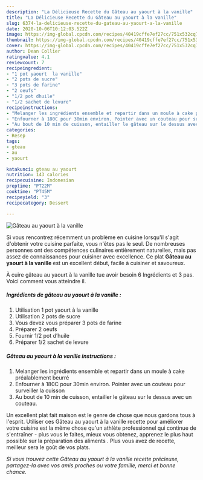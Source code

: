 ```yaml
---
description: "La Délicieuse Recette du Gâteau au yaourt à la vanille"
title: "La Délicieuse Recette du Gâteau au yaourt à la vanille"
slug: 6374-la-delicieuse-recette-du-gateau-au-yaourt-a-la-vanille
date: 2020-10-06T10:12:03.522Z
image: https://img-global.cpcdn.com/recipes/40419cffe7ef27cc/751x532cq70/gateau-au-yaourt-a-la-vanille-photo-principale-de-la-recette.jpg
thumbnail: https://img-global.cpcdn.com/recipes/40419cffe7ef27cc/751x532cq70/gateau-au-yaourt-a-la-vanille-photo-principale-de-la-recette.jpg
cover: https://img-global.cpcdn.com/recipes/40419cffe7ef27cc/751x532cq70/gateau-au-yaourt-a-la-vanille-photo-principale-de-la-recette.jpg
author: Dean Collier
ratingvalue: 4.1
reviewcount: 7
recipeingredient:
- "1 pot yaourt  la vanille"
- "2 pots de sucre"
- "3 pots de farine"
- "2 oeufs"
- "1/2 pot dhuile"
- "1/2 sachet de levure"
recipeinstructions:
- "Melanger les ingrédients ensemble et repartir dans un moule à cake préalablement beurré"
- "Enfourner à 180C pour 30min environ. Pointer avec un couteau pour surveiller la cuisson"
- "Au bout de 10 min de cuisson, entailler le gâteau sur le dessus avec un couteau."
categories:
- Resep
tags:
- gteau
- au
- yaourt

katakunci: gteau au yaourt 
nutrition: 143 calories
recipecuisine: Indonesian
preptime: "PT22M"
cooktime: "PT45M"
recipeyield: "3"
recipecategory: Dessert

---
```



![Gâteau au yaourt à la vanille](https://img-global.cpcdn.com/recipes/40419cffe7ef27cc/751x532cq70/gateau-au-yaourt-a-la-vanille-photo-principale-de-la-recette.jpg)

Si vous rencontrez récemment un problème en cuisine lorsqu'il s'agit d'obtenir votre cuisine parfaite, vous n'êtes pas le seul. De nombreuses personnes ont des compétences culinaires entièrement naturelles, mais pas assez de connaissances pour cuisiner avec excellence. Ce plat <strong> Gâteau au yaourt à la vanille </strong> est un excellent début, facile à cuisiner et savoureux.

<!--inarticleads1-->

À cuire gâteau au yaourt à la vanille tue avoir besoin 6 Ingrédients et 3 pas. Voici comment vous atteindre il.

##### Ingrédients de gâteau au yaourt à la vanille :

1. Utilisation 1 pot yaourt à la vanille
1. Utilisation 2 pots de sucre
1. Vous devez vous préparer 3 pots de farine
1. Préparer 2 oeufs
1. Fournir 1/2 pot d’huile
1. Préparer 1/2 sachet de levure




<!--inarticleads2-->

##### Gâteau au yaourt à la vanille instructions :

1. Melanger les ingrédients ensemble et repartir dans un moule à cake préalablement beurré
1. Enfourner à 180C pour 30min environ. Pointer avec un couteau pour surveiller la cuisson
1. Au bout de 10 min de cuisson, entailler le gâteau sur le dessus avec un couteau.




<!--inarticleads1-->

<p>
Un excellent plat fait maison est le genre de chose que nous gardons tous à l'esprit. Utiliser ces Gâteau au yaourt à la vanille recette pour améliorer votre cuisine est la même chose qu'un athlète professionnel qui continue de s'entraîner - plus vous le faites, mieux vous obtenez, apprenez le plus haut possible sur la préparation des aliments . Plus vous avez de recette, meilleur sera le goût de vos plats.
</p>

<p>
<i>Si vous trouvez cette Gâteau au yaourt à la vanille recette précieuse, partagez-la avec vos amis proches ou votre famille, merci et bonne chance.</i>
</p>
